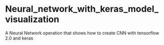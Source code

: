 # Neural_network_with_keras_model_visualization
A Neural Network operation that shows how to create CNN with tensorflow 2.0 and keras
